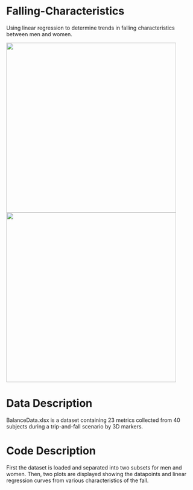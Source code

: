 # Falling-Characteristics
Using linear regression to determine trends in falling characteristics between men and women. 

<img src="https://github.com/user-attachments/assets/9e69c4c5-02cd-42c1-8730-87eb0960424f" width="450">   <img src="https://github.com/user-attachments/assets/01f9fb73-2325-4bdf-88b1-24c47eea7c3f" width="450">

# Data Description
BalanceData.xlsx is a dataset containing 23 metrics collected from 40 subjects during a trip-and-fall scenario by 3D markers. 

# Code Description
First the dataset is loaded and separated into two subsets for men and women. Then, two plots are displayed showing the datapoints and linear regression curves from various characteristics of the fall. 
